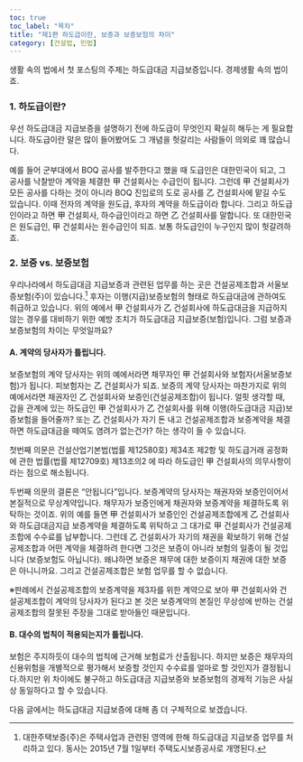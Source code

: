 ```yaml
---
toc: true
toc_label: "목차"
title: "제1편 하도급이란, 보증과 보증보험의 차이"
category: [건설법, 민법]
---
```

생활 속의 법에서 첫 포스팅의 주제는 하도급대금 지급보증입니다. 경제생활 속의 법이죠.

### 1. 하도급이란?
우선 하도급대금 지급보증을 설명하기 전에 하도급이 무엇인지 확실히 해두는 게 필요합니다. 하도급이란 말은 많이 들어봤어도 그 개념을 헛갈리는 사람들이 의외로 꽤 많습니다.

예를 들어 군부대에서 BOQ 공사를 발주한다고 했을 때 도급인은 대한민국이 되고, 그 공사를 낙찰받아 계약을 체결한 甲 건설회사는 수급인이 됩니다. 그런데 甲 건설회사가 모든 공사를 다하는 것이 아니라 BOQ 진입로의 도로 공사를 乙 건설회사에 맡길 수도 있습니다. 이때 전자의 계약을 원도급, 후자의 계약을 하도급이라 합니다. 그리고 하도급인이라고 하면 甲 건설회사, 하수급인이라고 하면 乙 건설회사를 말합니다. 또 대한민국은 원도급인, 甲 건설회사는 원수급인이 되죠. 보통 하도급인이 누구인지 많이 헛갈려하죠.

### 2. 보증 vs. 보증보험
우리나라에서 하도급대금 지급보증과 관련된 업무를 하는 곳은 건설공제조합과 서울보증보험(주)이 있습니다.⁠[^1] 후자는 이행(지급)보증보험의 형태로 하도급대금에 관하여도 취급하고 있습니다. 위의 예에서 甲 건설회사가 乙 건설회사에 하도급대금을 지급하지 않는 경우를 대비하기 위한 예방 조치가 하도급대금 지급보증(보험)입니다. 그럼 보증과 보증보험의 차이는 무엇일까요?

#### A. 계약의 당사자가 틀립니다.
보증보험의 계약 당사자는 위의 예에서라면 채무자인 甲 건설회사와 보험자(서울보증보험)가 됩니다. 피보험자는 乙 건설회사가 되죠. 보증의 계약 당사자는 마찬가지로 위의 예에서라면 채권자인 乙 건설회사와 보증인(건설공제조합)이 됩니다. 얼핏 생각할 때, 갑을 관계에 있는 하도급인 甲 건설회사가 乙 건설회사를 위해 이행(하도급대금 지급)보증보험을 들어줄까? 또는 乙 건설회사가 자기 돈 내고 건설공제조합과 보증계약을 체결하면 하도급대금을 떼여도 염려가 없는건가? 하는 생각이 들 수 있습니다.

첫번째 의문은 건설산업기본법(법률 제12580호) 제34조 제2항 및 하도급거래 공정화에 관한 법률(법률 제12709호) 제13조의2 에 따라 하도급인 甲 건설회사의 의무사항이라는 점으로 해소됩니다.

두번째 의문의 결론은 “안됩니다”입니다. 보증계약의 당사자는 채권자와 보증인이어서 본질적으로 무상계약입니다. 채무자가 보증인에게 채권자와 보증계약을 체결하도록 위탁하는 것이죠. 위의 예를 들면 甲 건설회사가 보증인인 건설공제조합에게 乙 건설회사와 하도급대금지급 보증계약을 체결하도록 위탁하고 그 대가로 甲 건설회사가 건설공제조합에 수수료를 납부합니다. 그런데 乙 건설회사가 자기의 채권을 확보하기 위해 건설공제조합과 어떤 계약을 체결하려 한다면 그것은 보증이 아니라 보험의 일종이 될 것입니다 (보증보험도 아닙니다). 왜냐하면 보증은 채무에 대한 보증이지 채권에 대한 보증은 아니니까요. 그리고 건설공제조합은 보험 업무를 할 수 없습니다.

※판례에서 건설공제조합의 보증계약을 제3자를 위한 계약으로 보아 甲 건설회사와 건설공제조합이 계약의 당사자가 된다고 본 것은 보증계약의 본질인 무상성에 반하는 건설공제조합의 잘못된 주장을 그대로 받아들인 때문입니다.

#### B. 대수의 법칙이 적용되는지가 틀립니다.
보험은 주지하듯이 대수의 법칙에 근거해 보험료가 산출됩니다. 하지만 보증은 채무자의 신용위험을 개별적으로 평가해서 보증할 것인지 수수료를 얼마로 할 것인지가 결정됩니다.하지만 위 차이에도 불구하고 하도급대금 지급보증와 보증보험의 경제적 기능은 사실상 동일하다고 할 수 있습니다.

다음 글에서는 하도급대금 지급보증에 대해 좀 더 구체적으로 보겠습니다.

[^1]: 대한주택보증(주)은 주택사업과 관련된 영역에 한해 하도급대금 지급보증 업무를 처리하고 있다. 동사는 2015년 7월 1일부터 주택도시보증공사로 개명된다.

